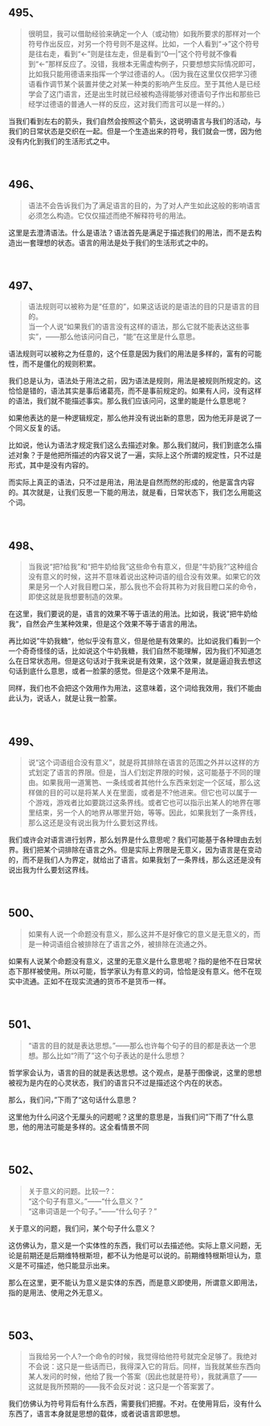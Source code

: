 <h2>495、</h2><blockquote data-pid="tWR5Gxsr">很明显，我可以借助经验来确定一个人（或动物）如我所要求的那样对一个符号作出反应，对另一个符号则不是这样。比如，一个人看到“→”这个符号是往右走，看到“←”则是往左走，但是看到“0—|”这个符号就不像看到“←”那样反应了。没错，我根本无需虚构例子，只要想想实际情况即可，比如我只能用德语来指挥一个学过德语的人。（因为我在这里仅仅把学习德语看作调节某个装置并使之对某一种类的影响产生反应。至于其他人是已经学会了这门语言，还是出生时就已经被构造得能够对德语句子作出和那些已经学过德语的普通人一样的反应，这对我们而言可以是一样的。）</blockquote><p data-pid="2UPB9J_D">当我们看到左右的箭头，我们自然会按照这个箭头，这说明语言与我们的活动，与我们的日常状态是交织在一起。但是一个生造出来的符号，我们就会一愣，因为他没有内化到我们的生活形式之中。</p><p><br></p><h2>496、</h2><blockquote data-pid="z660o-c0">语法不会告诉我们为了满足语言的目的，为了对人产生如此这般的影响语言必须怎么构造。它仅仅描述而绝不解释符号的用法。</blockquote><p data-pid="gJmiq_wB">这里是去澄清语法。什么是语法？语法首先是满足于描述我们的用法，而不是去构造出一套理想的状态。语言的用法是处于我们的生活形式之中的。</p><p><br></p><h2>497、</h2><blockquote data-pid="z9DzLcWv">语法规则可以被称为是“任意的”，如果这话说的是语法的目的只是语言的目的。<br>当一个人说“如果我们的语言没有这样的语法，那么它就不能表达这些事实”，——那么他该问问自己，“能”在这里是什么意思。</blockquote><p data-pid="a5HjEAiP">语法规则可以被称之为任意的，这个任意是因为我们的用法是多样的，富有的可能性，而不是僵化的规则积累。</p><p data-pid="fs47tzWF">我们总是认为，语法处于用法之前，因为语法是规则，用法是被规则所规定的。这恰恰是错的，语法其实是事后诸葛亮，而不是事前规定的。如果有人问，没有这样的语法，我们就不能描述事实。那么我们应该问问，这里的能是什么意思呢？</p><p data-pid="F5CBx5L4">如果他表达的是一种逻辑规定，那么他并没有说出新的意思，因为他无非是说了一个同义反复的话。</p><p data-pid="ruBoFS2s">比如说，他认为语法才规定我们这么去描述对象。那么我们就问，我们到底怎么描述对象？于是他把所描述的内容又说了一遍，实际上这个所谓的规定性，只不过是形式，其中是没有内容的。</p><p data-pid="bLjYEGsJ">而实际上真正的语法，只不过是用法，用法是自然而然的形成的，他是富含内容的。其次就是，让我们反思一下能的用法，就是看，日常状态下，我们怎么用能这个词。</p><p><br></p><h2>498、</h2><blockquote data-pid="exOltrH7">当我说“把?给我”和“把牛奶给我”这些命令有意义，但是“牛奶我?”这种组合没有意义的时候，这并不意味着说出这种词语的组合没有效果。如果它的效果是另一个人对我目瞪口呆，那么我也不会将其称为对我目瞪口呆的命令，即使这就是我想要制造的效果。</blockquote><p data-pid="_8VdHTss">在这里，我们要说的是，语言的效果不等于语法的用法。比如说，我说”把牛奶给我“，自然会产生某种效果，但是这个效果不等于语言的用法。</p><p data-pid="OtlBbrAV">再比如说”牛奶我糖“，他似乎没有意义，但是他是有效果的。比如说我们看到一个一个奇奇怪怪的话，比如说这个牛奶我糖，我们自然不能理解，因为我们不知道怎么在日常状态用。但是这句话对于我来说是有效果，这个效果，就是逼迫我去想这句话到底什么意思，或者一脸蒙的感觉。但是这个效果不是用法。</p><p data-pid="uCnY8jVA">同样，我们也不会把这个效用作为用法，这意味着，这个词给我效用，我们不能由此认为，说话人，就是让我一脸蒙。</p><p><br></p><h2>499、</h2><blockquote data-pid="mtPuxodi">说“这个词语组合没有意义”，就是将其排除在语言的范围之外并以这样的方式划定了语言的界限。但是，当人们划定界限的时候，这可能基于不同的理由。如果我用一道篱笆、一条线或者其他什么东西来划定一个区域，那么这样做的目的可以是将某人关在里面，或者是不?他进来。但它也可以属于一个游戏，游戏者比如要跳过这条界线。或者它也可以指示出某人的地界在哪里结束，另一个人的地界从哪里开始，等等。因此，如果我划了一条界线，那么这还是没有说出我为什么要划这界线。</blockquote><p data-pid="0AyJG8P4">我们或许会对语言进行划界，那么划界是什么意思呢？我们可能基于各种理由去划界。我们把某个词排除在语言之外。但是实际上界限是无意义，因为语言是在变动的，而不是我们人为界定，就给出了语言。如果我划了一条界线，那么这还是没有说出我为什么要划这界线。</p><p><br></p><h2>500、</h2><blockquote data-pid="8bF59dd0">如果有人说一个命题没有意义，那么这并不是好像它的意义是无意义的，而是一种词语组合被排除在了语言之外，被排除在流通之外。</blockquote><p data-pid="C0NbLqpe">如果有人说某个命题没有意义，这里的无意义是什么意思呢？指的是他不在日常状态下那样被使用。所以可能，哲学家认为有意义的词，恰恰是没有意义。他不在现实中流通。正如不在现实流通的货币不是货币一样。</p><p><br></p><h2>501、</h2><blockquote data-pid="Btospx6I">“语言的目的就是表达思想。”——那么也许每个句子的目的都是表达一个思想。那么比如“?雨了”这个句子表达的是什么思想？</blockquote><p data-pid="rACjkCCq">哲学家会认为，语言的目的就是表达思想。这个观点，是基于图像说，这里的思想被视为是内在的心灵状态，我们的语言只不过是描述这个内在的状态。</p><p data-pid="1D0MYVTU">那么，我们问，”下雨了“这句话什么意思？</p><p data-pid="Bza1X1RF">这里他为什么问这个无厘头的问题呢？这里的意思是，当我们问”下雨了“什么意思，他的用法可能是多样的。这全看情景不同</p><p><br></p><h2>502、</h2><blockquote data-pid="S7DVJgPS">关于意义的问题。比较一?：<br>“这个句子有意义。”——“什么意义？”<br>“这串词语是一个句子。”——“什么句子？”</blockquote><p data-pid="oATXYu3_">关于意义的问题，我们问，某个句子什么意义？</p><p data-pid="ykGsrDbl">这仿佛认为，意义是一个实体性的东西，我们可以去描述他。实际上意义问题，无论是前期还是后期维特根斯坦，都不认为他是可以说的。前期维特根斯坦认为，意义是不可描述，他只能显示出来。</p><p data-pid="0v2VTa5g">那么在这里，更不能认为意义是实体的东西，而是意义即使用，所谓意义即用法，指的是用法、使用之外无意义。</p><p><br></p><h2>503、</h2><blockquote data-pid="AomWDAY2">当我给另一个人?一个命令的时候，我觉得给他符号就完全足够了。我绝对不会说：这只是一些话而已，我得深入它的背后。同样，当我就某些东西向某人发问的时候，他给了我一个答案（因此也就是符号），我就满意了——这就是我所预期的——我不会反对说：这只是一个答案罢了。</blockquote><p data-pid="bDDzOB1c">我们仿佛认为符号背后有什么东西，需要我们把握。不对。在使用背后，没有什么东西了，语言本身就是思想的载体，或者说语言即思想。</p><p></p><p></p><p></p><p></p><p></p><p></p>